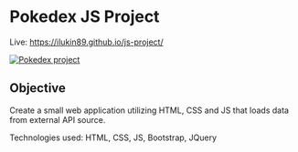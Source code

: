 <h1>Pokedex JS Project</h1>

Live: https://ilukin89.github.io/js-project/

<a href="https://freeimage.host/i/Rskyrv"><img src="https://iili.io/Rskyrv.md.png" alt="Pokedex project" border="0"></a>

<h2>Objective</h2>
Create a small web application utilizing HTML, CSS and JS that loads data from external API source.

Technologies used: HTML, CSS, JS, Bootstrap, JQuery


